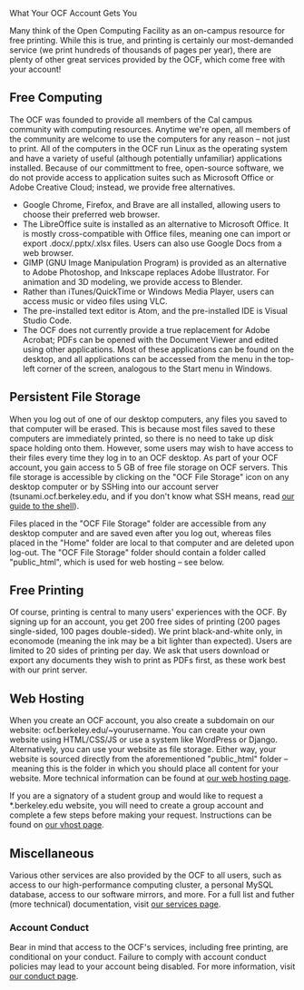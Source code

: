 What Your OCF Account Gets You

Many think of the Open Computing Facility as an on-campus resource for free printing. While this is true, and printing is certainly our most-demanded service (we print hundreds of thousands of pages per year), there are plenty of other great services provided by the OCF, which come free with your account!

## Free Computing

The OCF was founded to provide all members of the Cal campus community with computing resources. Anytime we're open, all members of the community are welcome to use the computers for any reason – not just to print. All of the computers in the OCF run Linux as the operating system and have a variety of useful (although potentially unfamiliar) applications installed. Because of our committment to free, open-source software, we do not provide access to application suites such as Microsoft Office or Adobe Creative Cloud; instead, we provide free alternatives.
* Google Chrome, Firefox, and Brave are all installed, allowing users to choose their preferred web browser.
* The LibreOffice suite is installed as an alternative to Microsoft Office. It is mostly cross-compatible with Office files, meaning one can import or export .docx/.pptx/.xlsx files. Users can also use Google Docs from a web browser.
* GIMP (GNU Image Manipulation Program) is provided as an alternative to Adobe Photoshop, and Inkscape replaces Adobe Illustrator. For animation and 3D modeling, we provide access to Blender.
* Rather than iTunes/QuickTime or Windows Media Player, users can access music or video files using VLC.
* The pre-installed text editor is Atom, and the pre-installed IDE is Visual Studio Code.
* The OCF does not currently provide a true replacement for Adobe Acrobat; PDFs can be opened with the Document Viewer and edited using other applications.
Most of these applications can be found on the desktop, and all applications can be accessed from the menu in the top-left corner of the screen, analogous to the Start menu in Windows.

## Persistent File Storage

When you log out of one of our desktop computers, any files you saved to that computer will be erased. This is because most files saved to these computers are immediately printed, so there is no need to take up disk space holding onto them. However, some users may wish to have access to their files every time they log in to an OCF desktop. As part of your OCF account, you gain access to 5 GB of free file storage on OCF servers. This file storage is accessible by clicking on the "OCF File Storage" icon on any desktop computer or by SSHing into our account server (tsunami.ocf.berkeley.edu, and if you don't know what SSH means, read [our guide to the shell](LINK-GOES-HERE)).

Files placed in the "OCF File Storage" folder are accessible from any desktop computer and are saved even after you log out, whereas files placed in the "Home" folder are local to that computer and are deleted upon log-out. The "OCF File Storage" folder should contain a folder called "public_html", which is used for web hosting – see below.

## Free Printing

Of course, printing is central to many users' experiences with the OCF. By signing up for an account, you get 200 free sides of printing (200 pages single-sided, 100 pages double-sided). We print black-and-white only, in economode (meaning the ink may be a bit lighter than expected). Users are limited to 20 sides of printing per day. We ask that users download or export any documents they wish to print as PDFs first, as these work best with our print server.

## Web Hosting

When you create an OCF account, you also create a subdomain on our website: ocf.berkeley.edu/\~yourusername. You can create your own website using HTML/CSS/JS or use a system like WordPress or Django. Alternatively, you can use your website as file storage. Either way, your website is sourced directly from the aforementioned "public_html" folder – meaning this is the folder in which you should place all content for your website. More technical information can be found at [our web hosting page](https://www.ocf.berkeley.edu/docs/services/web/).

If you are a signatory of a student group and would like to request a \*.berkeley.edu website, you will need to create a group account and complete a few steps before making your request. Instructions can be found on [our vhost page](https://www.ocf.berkeley.edu/docs/services/vhost/).

## Miscellaneous

Various other services are also provided by the OCF to all users, such as access to our high-performance computing cluster, a personal MySQL database, access to our software mirrors, and more. For a full list and futher (more technical) documentation, visit [our services page](https://www.ocf.berkeley.edu/docs/services/).

### Account Conduct
Bear in mind that access to the OCF's services, including free printing, are conditional on your conduct. Failure to comply with account conduct policies may lead to your account being disabled. For more information, visit [our conduct page](https://www.ocf.berkeley.edu/docs/services/account/account-policies/).
